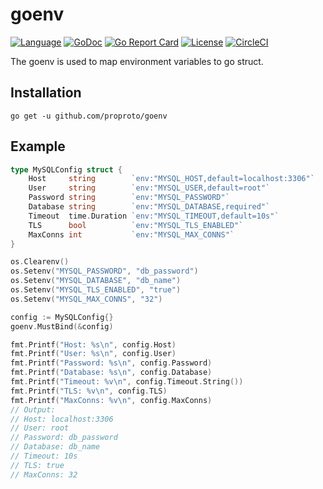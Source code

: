 # goenv
[![Language](https://img.shields.io/badge/Language-Go-blue.svg)](https://golang.org/)
[![GoDoc](https://godoc.org/github.com/proproto/goenv?status.svg)](https://godoc.org/github.com/proproto/goenv)
[![Go Report Card](https://goreportcard.com/badge/github.com/proproto/goenv)](https://goreportcard.com/report/github.com/proproto/goenv)
[![License](https://img.shields.io/badge/License-MIT-red.svg)](https://github.com/proproto/goenv/blob/master/LICENSE)
[![CircleCI](https://circleci.com/gh/proproto/goenv.svg?style=svg)](https://circleci.com/gh/proproto/goenv)

The goenv is used to map environment variables to go struct.

## Installation
```
go get -u github.com/proproto/goenv
```

## Example
```go
type MySQLConfig struct {
	Host     string        `env:"MYSQL_HOST,default=localhost:3306"`
	User     string        `env:"MYSQL_USER,default=root"`
	Password string        `env:"MYSQL_PASSWORD"`
	Database string        `env:"MYSQL_DATABASE,required"`
	Timeout  time.Duration `env:"MYSQL_TIMEOUT,default=10s"`
	TLS      bool          `env:"MYSQL_TLS_ENABLED"`
	MaxConns int           `env:"MYSQL_MAX_CONNS"`
}

os.Clearenv()
os.Setenv("MYSQL_PASSWORD", "db_password")
os.Setenv("MYSQL_DATABASE", "db_name")
os.Setenv("MYSQL_TLS_ENABLED", "true")
os.Setenv("MYSQL_MAX_CONNS", "32")

config := MySQLConfig{}
goenv.MustBind(&config)

fmt.Printf("Host: %s\n", config.Host)
fmt.Printf("User: %s\n", config.User)
fmt.Printf("Password: %s\n", config.Password)
fmt.Printf("Database: %s\n", config.Database)
fmt.Printf("Timeout: %v\n", config.Timeout.String())
fmt.Printf("TLS: %v\n", config.TLS)
fmt.Printf("MaxConns: %v\n", config.MaxConns)
// Output:
// Host: localhost:3306
// User: root
// Password: db_password
// Database: db_name
// Timeout: 10s
// TLS: true
// MaxConns: 32
```
